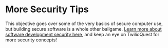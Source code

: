 # More Security Tips

This objective goes over some of the very basics of secure computer use, but building secure software is a whole other ballgame. [Learn more about software development security here](https://en.wikipedia.org/wiki/Software_development_security), and keep an eye on TwilioQuest for more security concepts!
